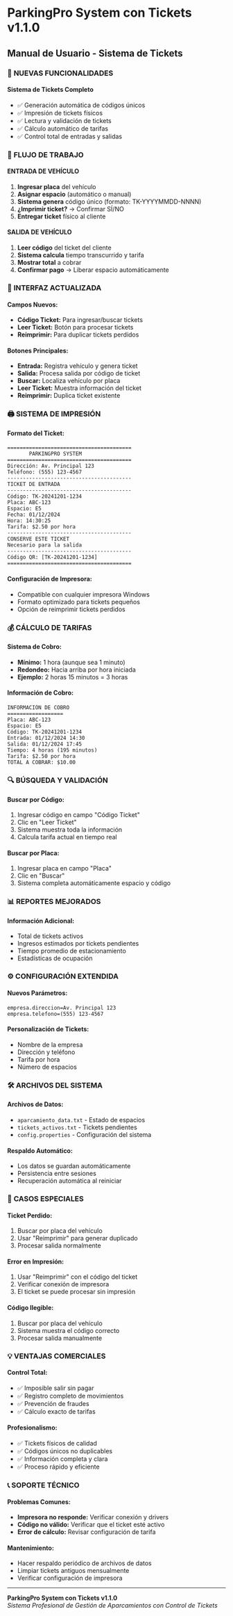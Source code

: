# ParkingPro System con Tickets v1.1.0
## Manual de Usuario - Sistema de Tickets

### 🎫 **NUEVAS FUNCIONALIDADES**

#### **Sistema de Tickets Completo**
- ✅ Generación automática de códigos únicos
- ✅ Impresión de tickets físicos
- ✅ Lectura y validación de tickets
- ✅ Cálculo automático de tarifas
- ✅ Control total de entradas y salidas

### 🚗 **FLUJO DE TRABAJO**

#### **ENTRADA DE VEHÍCULO**
1. **Ingresar placa** del vehículo
2. **Asignar espacio** (automático o manual)
3. **Sistema genera** código único (formato: TK-YYYYMMDD-NNNN)
4. **¿Imprimir ticket?** → Confirmar SÍ/NO
5. **Entregar ticket** físico al cliente

#### **SALIDA DE VEHÍCULO**
1. **Leer código** del ticket del cliente
2. **Sistema calcula** tiempo transcurrido y tarifa
3. **Mostrar total** a cobrar
4. **Confirmar pago** → Liberar espacio automáticamente

### 🎯 **INTERFAZ ACTUALIZADA**

#### **Campos Nuevos:**
- **Código Ticket:** Para ingresar/buscar tickets
- **Leer Ticket:** Botón para procesar tickets
- **Reimprimir:** Para duplicar tickets perdidos

#### **Botones Principales:**
- **Entrada:** Registra vehículo y genera ticket
- **Salida:** Procesa salida por código de ticket
- **Buscar:** Localiza vehículo por placa
- **Leer Ticket:** Muestra información del ticket
- **Reimprimir:** Duplica ticket existente

### 🖨️ **SISTEMA DE IMPRESIÓN**

#### **Formato del Ticket:**
```
========================================
       PARKINGPRO SYSTEM
========================================
Dirección: Av. Principal 123
Teléfono: (555) 123-4567
----------------------------------------
TICKET DE ENTRADA
----------------------------------------
Código: TK-20241201-1234
Placa: ABC-123
Espacio: E5
Fecha: 01/12/2024
Hora: 14:30:25
Tarifa: $2.50 por hora
----------------------------------------
CONSERVE ESTE TICKET
Necesario para la salida
----------------------------------------
Código QR: [TK-20241201-1234]
========================================
```

#### **Configuración de Impresora:**
- Compatible con cualquier impresora Windows
- Formato optimizado para tickets pequeños
- Opción de reimprimir tickets perdidos

### 💰 **CÁLCULO DE TARIFAS**

#### **Sistema de Cobro:**
- **Mínimo:** 1 hora (aunque sea 1 minuto)
- **Redondeo:** Hacia arriba por hora iniciada
- **Ejemplo:** 2 horas 15 minutos = 3 horas

#### **Información de Cobro:**
```
INFORMACIÓN DE COBRO
==================
Placa: ABC-123
Espacio: E5
Código: TK-20241201-1234
Entrada: 01/12/2024 14:30
Salida: 01/12/2024 17:45
Tiempo: 4 horas (195 minutos)
Tarifa: $2.50 por hora
TOTAL A COBRAR: $10.00
```

### 🔍 **BÚSQUEDA Y VALIDACIÓN**

#### **Buscar por Código:**
1. Ingresar código en campo "Código Ticket"
2. Clic en "Leer Ticket"
3. Sistema muestra toda la información
4. Calcula tarifa actual en tiempo real

#### **Buscar por Placa:**
1. Ingresar placa en campo "Placa"
2. Clic en "Buscar"
3. Sistema completa automáticamente espacio y código

### 📊 **REPORTES MEJORADOS**

#### **Información Adicional:**
- Total de tickets activos
- Ingresos estimados por tickets pendientes
- Tiempo promedio de estacionamiento
- Estadísticas de ocupación

### ⚙️ **CONFIGURACIÓN EXTENDIDA**

#### **Nuevos Parámetros:**
```properties
empresa.direccion=Av. Principal 123
empresa.telefono=(555) 123-4567
```

#### **Personalización de Tickets:**
- Nombre de la empresa
- Dirección y teléfono
- Tarifa por hora
- Número de espacios

### 🛠️ **ARCHIVOS DEL SISTEMA**

#### **Archivos de Datos:**
- `aparcamiento_data.txt` - Estado de espacios
- `tickets_activos.txt` - Tickets pendientes
- `config.properties` - Configuración del sistema

#### **Respaldo Automático:**
- Los datos se guardan automáticamente
- Persistencia entre sesiones
- Recuperación automática al reiniciar

### 🚨 **CASOS ESPECIALES**

#### **Ticket Perdido:**
1. Buscar por placa del vehículo
2. Usar "Reimprimir" para generar duplicado
3. Procesar salida normalmente

#### **Error en Impresión:**
1. Usar "Reimprimir" con el código del ticket
2. Verificar conexión de impresora
3. El ticket se puede procesar sin impresión

#### **Código Ilegible:**
1. Buscar por placa del vehículo
2. Sistema muestra el código correcto
3. Procesar salida manualmente

### 💡 **VENTAJAS COMERCIALES**

#### **Control Total:**
- ✅ Imposible salir sin pagar
- ✅ Registro completo de movimientos
- ✅ Prevención de fraudes
- ✅ Cálculo exacto de tarifas

#### **Profesionalismo:**
- ✅ Tickets físicos de calidad
- ✅ Códigos únicos no duplicables
- ✅ Información completa y clara
- ✅ Proceso rápido y eficiente

### 📞 **SOPORTE TÉCNICO**

#### **Problemas Comunes:**
- **Impresora no responde:** Verificar conexión y drivers
- **Código no válido:** Verificar que el ticket esté activo
- **Error de cálculo:** Revisar configuración de tarifa

#### **Mantenimiento:**
- Hacer respaldo periódico de archivos de datos
- Limpiar tickets antiguos mensualmente
- Verificar configuración de impresora

---
**ParkingPro System con Tickets v1.1.0**  
*Sistema Profesional de Gestión de Aparcamientos con Control de Tickets*